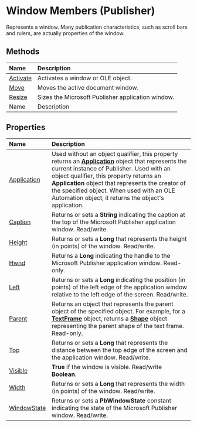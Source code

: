 
# Window Members (Publisher)
Represents a window. Many publication characteristics, such as scroll bars and rulers, are actually properties of the window.

## Methods



|**Name**|**Description**|
|:-----|:-----|
| [Activate](9bd17970-d038-33de-18ad-139bd9fdb8e8.md)|Activates a window or OLE object.|
| [Move](a33b213b-6549-abf7-0217-041b469b798a.md)|Moves the active document window.|
| [Resize](478e5f05-a2f9-c3b0-5dd0-3248272b2c37.md)|Sizes the Microsoft Publisher application window.|
|Name|Description|

## Properties



|**Name**|**Description**|
|:-----|:-----|
| [Application](d82073f9-793e-12e2-6d23-674bd0af4f73.md)|Used without an object qualifier, this property returns an  **[Application](acfc7efb-e6a5-a89a-3aee-3cb4af2f3508.md)** object that represents the current instance of Publisher. Used with an object qualifier, this property returns an  **Application** object that represents the creator of the specified object. When used with an OLE Automation object, it returns the object's application.|
| [Caption](1dbf66c9-e964-b17f-684f-70cbbaa5fbc7.md)|Returns or sets a  **String** indicating the caption at the top of the Microsoft Publisher application window. Read/write.|
| [Height](3d47bb99-bab7-b5aa-c834-04bcd6e8b151.md)|Returns or sets a  **Long** that represents the height (in points) of the window. Read/write.|
| [Hwnd](e0fe9b33-0839-a2a5-f939-9906e46f9632.md)|Returns a  **Long** indicating the handle to the Microsoft Publisher application window. Read-only.|
| [Left](8d61331a-a70f-4a8a-8dc7-12d93ec51bfc.md)|Returns or sets a  **Long** indicating the position (in points) of the left edge of the application window relative to the left edge of the screen. Read/write.|
| [Parent](9c148786-0199-f780-33bd-f2750fb51ebb.md)|Returns an object that represents the parent object of the specified object. For example, for a  **[TextFrame](95e88f5a-b3dc-272e-7c1d-5282c97ae11e.md)** object, returns a **[Shape](666cb7f0-62a8-f419-9838-007ef29506ee.md)** object representing the parent shape of the text frame. Read-only.|
| [Top](22fe0170-7433-a917-87ca-f418c2aefc70.md)|Returns or sets a  **Long** that represents the distance between the top edge of the screen and the application window. Read/write.|
| [Visible](608db1b6-2eb0-4f00-86c8-9d0537ae4f31.md)| **True** if the window is visible. Read/write **Boolean**.|
| [Width](762df30a-7fdd-8f95-f64b-eae57e7c02fe.md)|Returns or sets a  **Long** that represents the width (in points) of the window. Read/write.|
| [WindowState](063ede5e-f279-09e3-5672-b634c752b927.md)|Returns or sets a  **PbWindowState** constant indicating the state of the Microsoft Publisher window. Read/write.|
